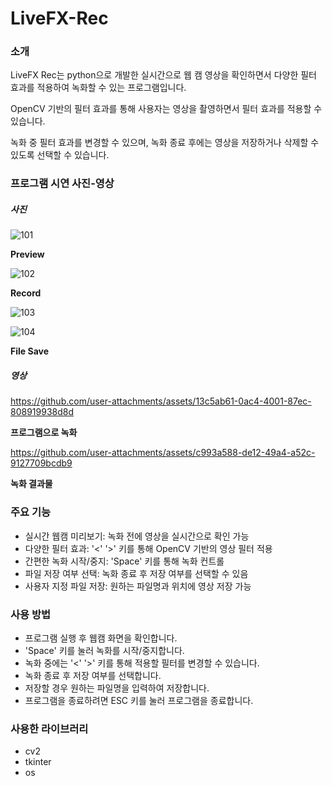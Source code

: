 # LiveFX-Rec

### 소개
LiveFX Rec는 python으로 개발한 실시간으로 웹 캠 영상을 확인하면서 다양한 필터 효과를 적용하여 녹화할 수 있는 프로그램입니다. 

OpenCV 기반의 필터 효과를 통해 사용자는 영상을 촬영하면서 필터 효과를 적용할 수 있습니다. 

녹화 중 필터 효과를 변경할 수 있으며, 녹화 종료 후에는 영상을 저장하거나 삭제할 수 있도록 선택할 수 있습니다. 

### 프로그램 시연 사진-영상
##### 사진

![101](https://github.com/user-attachments/assets/7a1a9ad3-58ce-46cd-abe9-efd2ddc8e5d6)

**Preview**

![102](https://github.com/user-attachments/assets/6ef79ed9-f3c6-495a-92d3-73084d617222)

**Record**

![103](https://github.com/user-attachments/assets/8b6d04e4-3aa2-4210-8333-d3dbf0ce15bd)

![104](https://github.com/user-attachments/assets/b61cb9bf-b029-466f-9a7d-d50f4baaf69f)

**File Save**

##### 영상

https://github.com/user-attachments/assets/13c5ab61-0ac4-4001-87ec-808919938d8d

**프로그램으로 녹화**

https://github.com/user-attachments/assets/c993a588-de12-49a4-a52c-9127709bcdb9

**녹화 결과물**



### 주요 기능
- 실시간 웹캠 미리보기: 녹화 전에 영상을 실시간으로 확인 가능
- 다양한 필터 효과: '<' '>' 키를 통해 OpenCV 기반의 영상 필터 적용
- 간편한 녹화 시작/중지: 'Space' 키를 통해 녹화 컨트롤
- 파일 저장 여부 선택: 녹화 종료 후 저장 여부를 선택할 수 있음
- 사용자 지정 파일 저장: 원하는 파일명과 위치에 영상 저장 가능

### 사용 방법
- 프로그램 실행 후 웹캠 화면을 확인합니다.
- 'Space' 키를 눌러 녹화를 시작/중지합니다.
- 녹화 중에는 '<' '>' 키를 통해 적용할 필터를 변경할 수 있습니다.
- 녹화 종료 후 저장 여부를 선택합니다.
- 저장할 경우 원하는 파일명을 입력하여 저장합니다.
- 프로그램을 종료하려면 ESC 키를 눌러 프로그램을 종료합니다.

### 사용한 라이브러리
- cv2
- tkinter
- os

